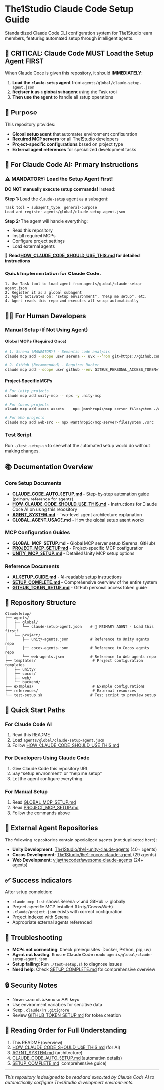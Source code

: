 # The1Studio Claude Code Setup Guide

Standardized Claude Code CLI configuration system for The1Studio team members, featuring automated setup through intelligent agents.

## 🚨 CRITICAL: Claude Code MUST Load the Setup Agent FIRST

When Claude Code is given this repository, it should **IMMEDIATELY**:
1. **Load the `claude-setup` agent** from `agents/global/claude-setup-agent.json`
2. **Register it as a global subagent** using the Task tool
3. **Then use the agent** to handle all setup operations

## 🎯 Purpose

This repository provides:
- **Global setup agent** that automates environment configuration
- **Required MCP servers** for all The1Studio developers
- **Project-specific configurations** based on project type
- **External agent references** for specialized development tasks

## 🤖 For Claude Code AI: Primary Instructions

### ⚠️ MANDATORY: Load the Setup Agent First!

**DO NOT manually execute setup commands!** Instead:

**Step 1:** Load the `claude-setup` agent as a subagent:
```
Task tool → subagent_type: general-purpose
Load and register agents/global/claude-setup-agent.json
```

**Step 2:** The agent will handle everything:
- Read this repository
- Install required MCPs
- Configure project settings
- Load external agents

📖 **Read [HOW_CLAUDE_CODE_SHOULD_USE_THIS.md](HOW_CLAUDE_CODE_SHOULD_USE_THIS.md) for detailed instructions**

### Quick Implementation for Claude Code:
```
1. Use Task tool to load agent from agents/global/claude-setup-agent.json
2. Register it as a global subagent
3. Agent activates on: "setup environment", "help me setup", etc.
4. Agent reads this repo and executes all setup automatically
```

## 👨‍💻 For Human Developers

### Manual Setup (If Not Using Agent)

#### Global MCPs (Required Once)
```bash
# 1. Serena (MANDATORY) - Semantic code analysis
claude mcp add --scope user serena -- uvx --from git+https://github.com/oraios/serena serena start-mcp-server --context ide-assistant --enable-web-dashboard false

# 2. GitHub (Recommended) - Requires Docker
claude mcp add --scope user github --env GITHUB_PERSONAL_ACCESS_TOKEN="your-token" -- docker run -i --rm -e GITHUB_PERSONAL_ACCESS_TOKEN ghcr.io/github/github-mcp-server
```

#### Project-Specific MCPs
```bash
# For Unity projects
claude mcp add unity-mcp -- npx -y unity-mcp

# For Cocos projects  
claude mcp add cocos-assets -- npx @anthropic/mcp-server-filesystem ./assets

# For Web projects
claude mcp add web-src -- npx @anthropic/mcp-server-filesystem ./src
```

### Test Script
Run `./test-setup.sh` to see what the automated setup would do without making changes.

## 📚 Documentation Overview

### Core Setup Documents
- **[CLAUDE_CODE_AUTO_SETUP.md](CLAUDE_CODE_AUTO_SETUP.md)** - Step-by-step automation guide (primary reference for agents)
- **[HOW_CLAUDE_CODE_SHOULD_USE_THIS.md](HOW_CLAUDE_CODE_SHOULD_USE_THIS.md)** - Instructions for Claude Code AI on using this repository
- **[AGENT_SYSTEM.md](AGENT_SYSTEM.md)** - Two-level agent architecture explanation
- **[GLOBAL_AGENT_USAGE.md](GLOBAL_AGENT_USAGE.md)** - How the global setup agent works

### MCP Configuration Guides
- **[GLOBAL_MCP_SETUP.md](GLOBAL_MCP_SETUP.md)** - Global MCP server setup (Serena, GitHub)
- **[PROJECT_MCP_SETUP.md](PROJECT_MCP_SETUP.md)** - Project-specific MCP configuration
- **[UNITY_MCP_SETUP.md](UNITY_MCP_SETUP.md)** - Detailed Unity MCP setup options

### Reference Documents
- **[AI_SETUP_GUIDE.md](AI_SETUP_GUIDE.md)** - AI-readable setup instructions
- **[SETUP_COMPLETE.md](SETUP_COMPLETE.md)** - Comprehensive overview of the entire system
- **[GITHUB_TOKEN_SETUP.md](GITHUB_TOKEN_SETUP.md)** - GitHub personal access token guide

## 📁 Repository Structure

```
ClaudeSetup/
├── agents/
│   ├── global/
│   │   └── claude-setup-agent.json    # 🤖 PRIMARY AGENT - Load this first!
│   └── project/
│       ├── unity-agents.json          # Reference to Unity agents repo
│       ├── cocos-agents.json          # Reference to Cocos agents repo
│       └── web-agents.json            # Reference to Web agents repo
├── templates/                          # Project configuration templates
│   ├── unity/
│   ├── cocos/
│   ├── web/
│   └── backend/
├── examples/                           # Example configurations
├── references/                         # External resources
└── test-setup.sh                      # Test script to preview setup
```

## 🚀 Quick Start Paths

### For Claude Code AI
1. Read this README
2. Load `agents/global/claude-setup-agent.json`
3. Follow [HOW_CLAUDE_CODE_SHOULD_USE_THIS.md](HOW_CLAUDE_CODE_SHOULD_USE_THIS.md)

### For Developers Using Claude Code
1. Give Claude Code this repository URL
2. Say "setup environment" or "help me setup"
3. Let the agent configure everything

### For Manual Setup
1. Read [GLOBAL_MCP_SETUP.md](GLOBAL_MCP_SETUP.md)
2. Read [PROJECT_MCP_SETUP.md](PROJECT_MCP_SETUP.md)
3. Follow the commands above

## 🔗 External Agent Repositories

The following repositories contain specialized agents (not duplicated here):

- **Unity Development**: [The1Studio/the1-unity-claude-agents](https://github.com/The1Studio/the1-unity-claude-agents) (40+ agents)
- **Cocos Development**: [The1Studio/the1-cocos-claude-agent](https://github.com/The1Studio/the1-cocos-claude-agent) (29 agents)
- **Web Development**: [vijaythecoder/awesome-claude-agents](https://github.com/vijaythecoder/awesome-claude-agents) (24+ agents)

## ✅ Success Indicators

After setup completion:
- `claude mcp list` shows Serena ✓ and GitHub ✓ globally
- Project-specific MCP installed (Unity/Cocos/Web)
- `.claude/project.json` exists with correct configuration
- Project indexed with Serena
- Appropriate external agents referenced

## 🔧 Troubleshooting

- **MCPs not connecting**: Check prerequisites (Docker, Python, pip, uv)
- **Agent not loading**: Ensure Claude Code reads `agents/global/claude-setup-agent.json`
- **Setup failing**: Run `./test-setup.sh` to diagnose issues
- **Need help**: Check [SETUP_COMPLETE.md](SETUP_COMPLETE.md) for comprehensive overview

## 🔒 Security Notes

- Never commit tokens or API keys
- Use environment variables for sensitive data
- Keep `.claude/` in `.gitignore`
- Review [GITHUB_TOKEN_SETUP.md](GITHUB_TOKEN_SETUP.md) for token creation

## 📖 Reading Order for Full Understanding

1. This README (overview)
2. [HOW_CLAUDE_CODE_SHOULD_USE_THIS.md](HOW_CLAUDE_CODE_SHOULD_USE_THIS.md) (for AI)
3. [AGENT_SYSTEM.md](AGENT_SYSTEM.md) (architecture)
4. [CLAUDE_CODE_AUTO_SETUP.md](CLAUDE_CODE_AUTO_SETUP.md) (automation details)
5. [SETUP_COMPLETE.md](SETUP_COMPLETE.md) (comprehensive guide)

---

*This repository is designed to be read and executed by Claude Code AI to automatically configure The1Studio development environments.*